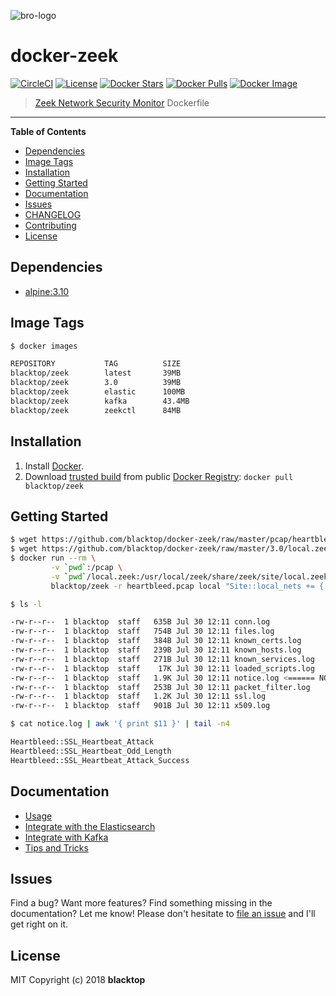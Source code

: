 ![bro-logo](https://github.com/blacktop/docker-zeek/raw/master/docs/logo.png)

# docker-zeek

[![CircleCI](https://circleci.com/gh/blacktop/docker-zeek.png?style=shield)](https://circleci.com/gh/blacktop/docker-zeek) [![License](http://img.shields.io/:license-mit-blue.svg)](http://doge.mit-license.org) [![Docker Stars](https://img.shields.io/docker/stars/blacktop/zeek.svg)](https://hub.docker.com/r/blacktop/zeek/) [![Docker Pulls](https://img.shields.io/docker/pulls/blacktop/zeek.svg)](https://hub.docker.com/r/blacktop/zeek/) [![Docker Image](https://img.shields.io/badge/docker%20image-39MB-blue.svg)](https://hub.docker.com/r/blacktop/zeek/)

> [Zeek Network Security Monitor](https://github.com/zeek/zeek) Dockerfile

---

**Table of Contents**

- [Dependencies](#dependencies)
- [Image Tags](#image-tags)
- [Installation](#installation)
- [Getting Started](#getting-started)
- [Documentation](#documentation)
- [Issues](#issues)
- [CHANGELOG](#changelog)
- [Contributing](#contributing)
- [License](#license)

## Dependencies

- [alpine:3.10](https://hub.docker.com/_/alpine/)

## Image Tags

```bash
$ docker images

REPOSITORY           TAG          SIZE
blacktop/zeek        latest       39MB
blacktop/zeek        3.0          39MB
blacktop/zeek        elastic      100MB
blacktop/zeek        kafka        43.4MB
blacktop/zeek        zeekctl      84MB
```

## Installation

1. Install [Docker](https://docs.docker.com).
2. Download [trusted build](https://hub.docker.com/r/blacktop/zeek/) from public [Docker Registry](https://hub.docker.com): `docker pull blacktop/zeek`

## Getting Started

```bash
$ wget https://github.com/blacktop/docker-zeek/raw/master/pcap/heartbleed.pcap
$ wget https://github.com/blacktop/docker-zeek/raw/master/3.0/local.zeek
$ docker run --rm \
         -v `pwd`:/pcap \
         -v `pwd`/local.zeek:/usr/local/zeek/share/zeek/site/local.zeek \  # All default modules loaded
         blacktop/zeek -r heartbleed.pcap local "Site::local_nets += { 192.168.11.0/24 }"
```

```bash
$ ls -l

-rw-r--r--  1 blacktop  staff   635B Jul 30 12:11 conn.log
-rw-r--r--  1 blacktop  staff   754B Jul 30 12:11 files.log
-rw-r--r--  1 blacktop  staff   384B Jul 30 12:11 known_certs.log
-rw-r--r--  1 blacktop  staff   239B Jul 30 12:11 known_hosts.log
-rw-r--r--  1 blacktop  staff   271B Jul 30 12:11 known_services.log
-rw-r--r--  1 blacktop  staff    17K Jul 30 12:11 loaded_scripts.log
-rw-r--r--  1 blacktop  staff   1.9K Jul 30 12:11 notice.log <====== NOTICE
-rw-r--r--  1 blacktop  staff   253B Jul 30 12:11 packet_filter.log
-rw-r--r--  1 blacktop  staff   1.2K Jul 30 12:11 ssl.log
-rw-r--r--  1 blacktop  staff   901B Jul 30 12:11 x509.log
```

```bash
$ cat notice.log | awk '{ print $11 }' | tail -n4

Heartbleed::SSL_Heartbeat_Attack
Heartbleed::SSL_Heartbeat_Odd_Length
Heartbleed::SSL_Heartbeat_Attack_Success
```

## Documentation

- [Usage](https://github.com/blacktop/docker-zeek/blob/master/docs/usage.md)
- [Integrate with the Elasticsearch](https://github.com/blacktop/docker-zeek/blob/master/docs/elastic.md)
- [Integrate with Kafka](https://github.com/blacktop/docker-zeek/blob/master/docs/kafka.md)
- [Tips and Tricks](https://github.com/blacktop/docker-zeek/blob/master/docs/tips-and-tricks.md)

## Issues

Find a bug? Want more features? Find something missing in the documentation? Let me know! Please don't hesitate to [file an issue](https://github.com/blacktop/docker-zeek/issues/new) and I'll get right on it.

## License

MIT Copyright (c) 2018 **blacktop**
